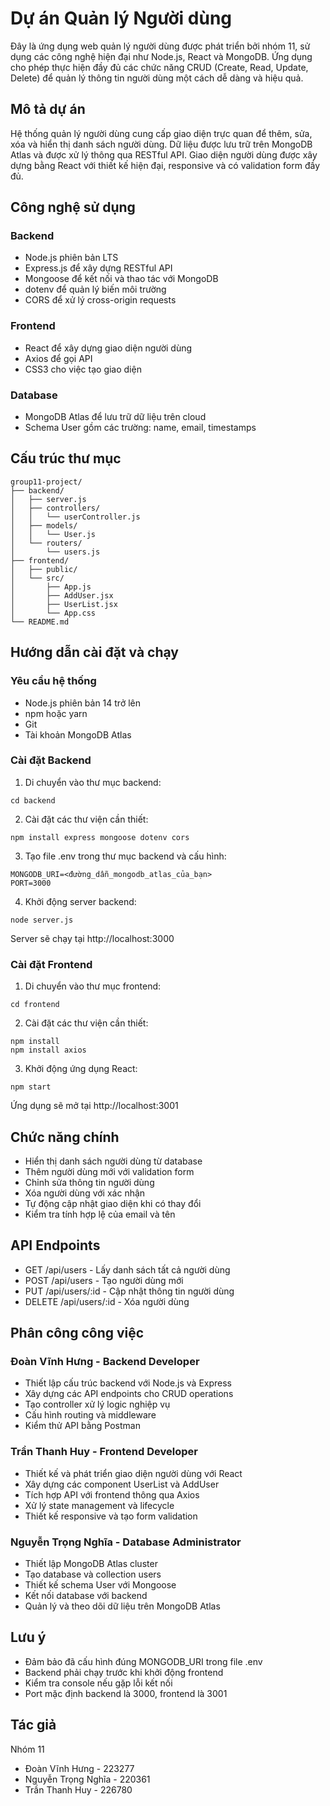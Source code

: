# Dự án Quản lý Người dùng

Đây là ứng dụng web quản lý người dùng được phát triển bởi nhóm 11, sử dụng các công nghệ hiện đại như Node.js, React và MongoDB. Ứng dụng cho phép thực hiện đầy đủ các chức năng CRUD (Create, Read, Update, Delete) để quản lý thông tin người dùng một cách dễ dàng và hiệu quả.

## Mô tả dự án

Hệ thống quản lý người dùng cung cấp giao diện trực quan để thêm, sửa, xóa và hiển thị danh sách người dùng. Dữ liệu được lưu trữ trên MongoDB Atlas và được xử lý thông qua RESTful API. Giao diện người dùng được xây dựng bằng React với thiết kế hiện đại, responsive và có validation form đầy đủ.

## Công nghệ sử dụng

### Backend
- Node.js phiên bản LTS
- Express.js để xây dựng RESTful API
- Mongoose để kết nối và thao tác với MongoDB
- dotenv để quản lý biến môi trường
- CORS để xử lý cross-origin requests

### Frontend
- React để xây dựng giao diện người dùng
- Axios để gọi API
- CSS3 cho việc tạo giao diện

### Database
- MongoDB Atlas để lưu trữ dữ liệu trên cloud
- Schema User gồm các trường: name, email, timestamps

## Cấu trúc thư mục

```
group11-project/
├── backend/
│   ├── server.js
│   ├── controllers/
│   │   └── userController.js
│   ├── models/
│   │   └── User.js
│   └── routers/
│       └── users.js
├── frontend/
│   ├── public/
│   └── src/
│       ├── App.js
│       ├── AddUser.jsx
│       ├── UserList.jsx
│       └── App.css
└── README.md
```

## Hướng dẫn cài đặt và chạy

### Yêu cầu hệ thống
- Node.js phiên bản 14 trở lên
- npm hoặc yarn
- Git
- Tài khoản MongoDB Atlas

### Cài đặt Backend

1. Di chuyển vào thư mục backend:
```
cd backend
```

2. Cài đặt các thư viện cần thiết:
```
npm install express mongoose dotenv cors
```

3. Tạo file .env trong thư mục backend và cấu hình:
```
MONGODB_URI=<đường_dẫn_mongodb_atlas_của_bạn>
PORT=3000
```

4. Khởi động server backend:
```
node server.js
```

Server sẽ chạy tại http://localhost:3000

### Cài đặt Frontend

1. Di chuyển vào thư mục frontend:
```
cd frontend
```

2. Cài đặt các thư viện cần thiết:
```
npm install
npm install axios
```

3. Khởi động ứng dụng React:
```
npm start
```

Ứng dụng sẽ mở tại http://localhost:3001

## Chức năng chính

- Hiển thị danh sách người dùng từ database
- Thêm người dùng mới với validation form
- Chỉnh sửa thông tin người dùng
- Xóa người dùng với xác nhận
- Tự động cập nhật giao diện khi có thay đổi
- Kiểm tra tính hợp lệ của email và tên

## API Endpoints

- GET /api/users - Lấy danh sách tất cả người dùng
- POST /api/users - Tạo người dùng mới
- PUT /api/users/:id - Cập nhật thông tin người dùng
- DELETE /api/users/:id - Xóa người dùng

## Phân công công việc

### Đoàn Vĩnh Hưng - Backend Developer
- Thiết lập cấu trúc backend với Node.js và Express
- Xây dựng các API endpoints cho CRUD operations
- Tạo controller xử lý logic nghiệp vụ
- Cấu hình routing và middleware
- Kiểm thử API bằng Postman

### Trần Thanh Huy - Frontend Developer
- Thiết kế và phát triển giao diện người dùng với React
- Xây dựng các component UserList và AddUser
- Tích hợp API với frontend thông qua Axios
- Xử lý state management và lifecycle
- Thiết kế responsive và tạo form validation

### Nguyễn Trọng Nghĩa - Database Administrator
- Thiết lập MongoDB Atlas cluster
- Tạo database và collection users
- Thiết kế schema User với Mongoose
- Kết nối database với backend
- Quản lý và theo dõi dữ liệu trên MongoDB Atlas

## Lưu ý

- Đảm bảo đã cấu hình đúng MONGODB_URI trong file .env
- Backend phải chạy trước khi khởi động frontend
- Kiểm tra console nếu gặp lỗi kết nối
- Port mặc định backend là 3000, frontend là 3001

## Tác giả

Nhóm 11 
- Đoàn Vĩnh Hưng - 223277
- Nguyễn Trọng Nghĩa - 220361
- Trần Thanh Huy - 226780

